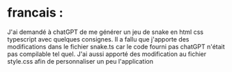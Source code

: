# francais :

J'ai demandé à chatGPT de me générer un jeu de snake en html css typescript avec quelques consignes.
Il a fallu que j'apporte des modifications dans le fichier snake.ts car le code fourni pas chatGPT n'était pas compilable tel quel.
J'ai aussi apporté des modification au fichier style.css afin de personnaliser un peu l'application
